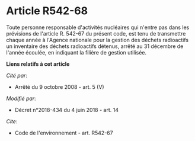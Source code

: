 # Article R542-68

Toute personne responsable d'activités nucléaires qui n'entre pas dans les prévisions de l'article R. 542-67 du présent code,
est tenu de transmettre chaque année à l'Agence nationale pour la gestion des déchets radioactifs un inventaire des déchets
radioactifs détenus, arrêté au 31 décembre de l'année écoulée, en indiquant la filière de gestion utilisée.

**Liens relatifs à cet article**

_Cité par_:

  - Arrêté du 9 octobre 2008 - art. 5 (V)

_Modifié par_:

  - Décret n°2018-434 du 4 juin 2018 - art. 14

_Cite_:

  - Code de l'environnement - art. R542-67
